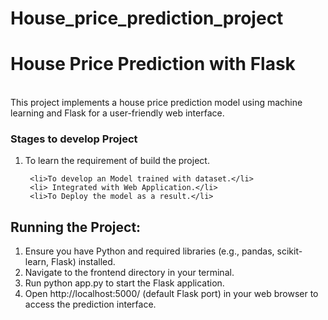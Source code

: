 # House_price_prediction_project
<h1>House Price Prediction with Flask</h1>

<br>
This project implements a house price prediction model using machine learning and Flask for a user-friendly web interface.
<div>
  <h3>Stages to develop Project</h3>
  <ol>
    <li>To learn the requirement of build the project.</li>
 
     <li>To develop an Model trained with dataset.</li> 
     <li> Integrated with Web Application.</li> 
     <li>To Deploy the model as a result.</li> 
  </ol>
  <div>
    <h2>Running the Project:</h2>
    <ol>
      <li>Ensure you have Python and required libraries (e.g., pandas, scikit-learn, Flask) installed.</li>
      <li>Navigate to the frontend directory in your terminal.</li>
      <li>Run python app.py to start the Flask application.</li>
      <li>Open http://localhost:5000/ (default Flask port) in your web browser to access the prediction interface.</li>
   </ol>
  </div>
</div>
